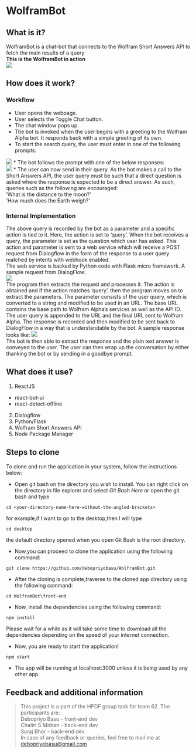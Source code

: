 # WolframBot
## What is it?
WolframBot is a chat-bot that connects to the Wolfram Short Answers API to fetch the main results of a query<br/>
**This is the WolframBot in action**<br/>
<img src="https://media.giphy.com/media/5honLCEMvjuBEFAG1Z/giphy.gif"/>
## How does it work?
### Workflow
* User opens the webpage.
* User selects the Toggle Chat button.
* The chat window pops up.
* The bot is invoked when the user begins with a greeting to the Wolfram Alpha bot. It responds back with a simple greeting of its own.
* To start the search query, the user must enter in one of the following prompts:<br/>
<img src="https://github.com/debopriyobasu/WolframBot/blob/master/1.png" />
* The bot follows the prompt with one of the below responses:<br/>
<img src="https://github.com/debopriyobasu/WolframBot/blob/master/2.png" />
* The user can now send in their query. As the bot makes a call to the Short Answers API, the user query must be such that a direct question is asked where the response is expected to be a direct answer. As such, queries such as the following are encouraged:<br/>
‘What is the distance to the moon?’<br/>
‘How much does the Earth weigh?’

### Internal Implementation
The above query is recorded by the bot as a parameter and a specific action is tied to it. Here, the action is set to ‘query’. When the bot receives a query, the parameter is set as the question which user has asked. This action and parameter is sent to a web service which will receive a POST request from Dialogflow in the form of the response to a user query matched by intents with webhook enabled.
<br/>
The web service is backed by Python code with Flask micro framework. A sample request from DialogFlow:<br/>
<img src='https://github.com/debopriyobasu/WolframBot/blob/master/3.png' /><br/>
The program then extracts the request and processes it. The action is obtained and if the action matches ‘query’, then the program moves on to extract the parameters. The parameter consists of the user query, which is converted to a string and modified to be used in an URL. The base URL contains the base path to Wolfram Alpha’s services as well as the API ID. The user query is appended to the URL and the final URL sent to Wolfram Alpha.
The response is recorded and then modified to be sent back to DialogFlow in a way that is understandable by the bot. A sample response looks like:
<img src='https://github.com/debopriyobasu/WolframBot/blob/master/4.png' /><br/>
The bot is then able to extract the response and the plain text answer is conveyed to the user. 
The user can then wrap up the conversation by either thanking the bot or by sending in a goodbye prompt.

## What does it use?

1. ReactJS
- react-bot-ui
- react-detect-offline
2. Dialogflow
3. Python/Flask
4. Wolfram Short Answers API
5. Node Package Manager

## Steps to clone

To clone and run the application in your system, follow the instructions below:<br/>
* Open git bash on the directory you wish to install. You can right click on the directory in file explorer and select _Git Bash Here_ or open the git bash and type  

```
cd <your-directory-name-here-without-the-angled-brackets>
```
for example,if I want to go to the desktop,then I will type 
```
cd desktop
```
the default directory opened when you open Git Bash is the root directory.
* Now,you can proceed to clone the application using the following command:
```
git clone https://github.com/debopriyobasu/WolframBot.git
```
* After the cloning is complete,traverse to the cloned app directory using the following command:
```
cd WolframBot\front-end
```
* Now, install the dependencies using the following command:
```
npm install
```
Please wait for a while as it will take some time to download all the dependencies depending on the speed of your internet connection.<br/>
* Now, you are ready to start the application!
```
npm start

```
* The app will be running at localhost:3000 unless it is being used by any other app.

## Feedback and additional information
> This project is a part of the HPDF group task for team 62. The participants are:<br/>
Debopriyo Basu - front-end dev<br/>
Chaitri S Mohan - back-end dev<br/>
Suraj Bhor - back-end dev<br/>
In case of any feedback or queries, feel free to mail me at debopriyobasu@gmail.com
